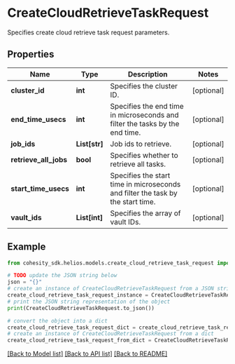 # CreateCloudRetrieveTaskRequest

Specifies create cloud retrieve task request parameters.

## Properties

Name | Type | Description | Notes
------------ | ------------- | ------------- | -------------
**cluster_id** | **int** | Specifies the cluster ID. | [optional] 
**end_time_usecs** | **int** | Specifies the end time in microseconds and filter the tasks by the end time. | [optional] 
**job_ids** | **List[str]** | Job ids to retrieve. | [optional] 
**retrieve_all_jobs** | **bool** | Specifies whether to retrieve all tasks. | [optional] 
**start_time_usecs** | **int** | Specifies the start time in microseconds and filter the task by the start time. | [optional] 
**vault_ids** | **List[int]** | Specifies the array of vault IDs. | [optional] 

## Example

```python
from cohesity_sdk.helios.models.create_cloud_retrieve_task_request import CreateCloudRetrieveTaskRequest

# TODO update the JSON string below
json = "{}"
# create an instance of CreateCloudRetrieveTaskRequest from a JSON string
create_cloud_retrieve_task_request_instance = CreateCloudRetrieveTaskRequest.from_json(json)
# print the JSON string representation of the object
print(CreateCloudRetrieveTaskRequest.to_json())

# convert the object into a dict
create_cloud_retrieve_task_request_dict = create_cloud_retrieve_task_request_instance.to_dict()
# create an instance of CreateCloudRetrieveTaskRequest from a dict
create_cloud_retrieve_task_request_from_dict = CreateCloudRetrieveTaskRequest.from_dict(create_cloud_retrieve_task_request_dict)
```
[[Back to Model list]](../README.md#documentation-for-models) [[Back to API list]](../README.md#documentation-for-api-endpoints) [[Back to README]](../README.md)


